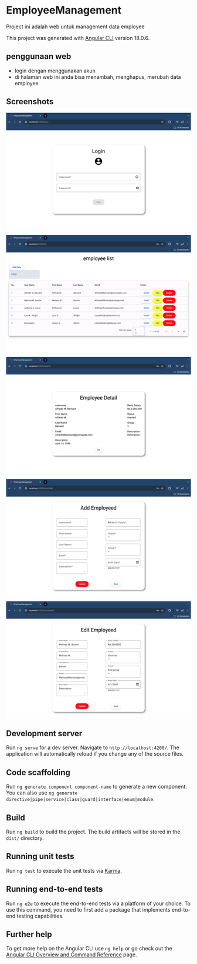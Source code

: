 # EmployeeManagement

Project ini adalah web untuk management data employee

This project was generated with [Angular CLI](https://github.com/angular/angular-cli) version 18.0.6.

## penggunaan web

- login dengan menggunakan akun
- di halaman web ini anda bisa menambah, menghapus, merubah data employee

## Screenshots

![App Screenshot](./src/assets/images/Halaman%20Login.png)

![App Screenshot](./src/assets/images/Halaman%20List%20Employee.png)

![App Screenshot](./src/assets/images/Halaman%20Detail%20Employee.png)

![App Screenshot](./src/assets/images/Halaman%20Add%20Employee.png)

![App Screenshot](./src/assets/images/Halaman%20Edit%20Employee.png)

## Development server

Run `ng serve` for a dev server. Navigate to `http://localhost:4200/`. The application will automatically reload if you change any of the source files.

## Code scaffolding

Run `ng generate component component-name` to generate a new component. You can also use `ng generate directive|pipe|service|class|guard|interface|enum|module`.

## Build

Run `ng build` to build the project. The build artifacts will be stored in the `dist/` directory.

## Running unit tests

Run `ng test` to execute the unit tests via [Karma](https://karma-runner.github.io).

## Running end-to-end tests

Run `ng e2e` to execute the end-to-end tests via a platform of your choice. To use this command, you need to first add a package that implements end-to-end testing capabilities.

## Further help

To get more help on the Angular CLI use `ng help` or go check out the [Angular CLI Overview and Command Reference](https://angular.dev/tools/cli) page.
